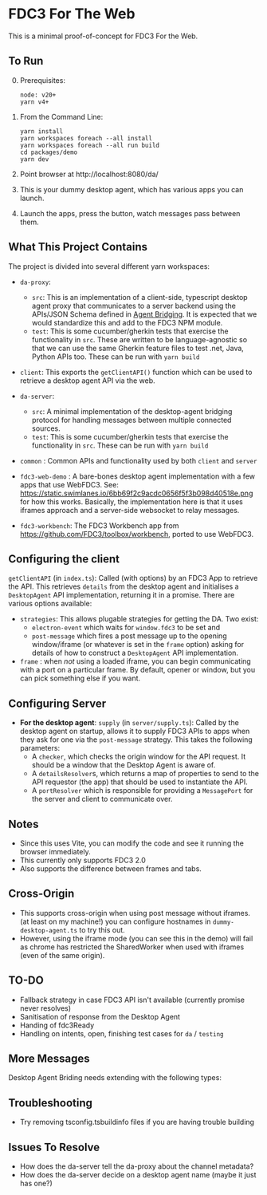 # FDC3 For The Web 

This is a minimal proof-of-concept for FDC3 For the Web.

## To Run

0.  Prerequisites:

    ```
    node: v20+
    yarn v4+
    ```

1.  From the Command Line:
    ```
    yarn install
    yarn workspaces foreach --all install
    yarn workspaces foreach --all run build
    cd packages/demo
    yarn dev
    ```

2. Point browser at http://localhost:8080/da/

3. This is your dummy desktop agent, which has various apps you can launch.

4. Launch the apps, press the button, watch messages pass between them.

## What This Project Contains

The project is divided into several different yarn workspaces:

 - `da-proxy`: 
   - `src`: This is an implementation of a client-side, typescript desktop agent proxy that communicates to a server backend using the APIs/JSON Schema defined in  [Agent Bridging](https://fdc3.finos.org/docs/next/agent-bridging/spec).  It is expected that we would standardize this and add to the FDC3 NPM module. 
   - `test`: This is some cucumber/gherkin tests that exercise the functionality in `src`.  These are written to be language-agnostic so that we can use the same Gherkin feature files to test .net, Java, Python APIs too.  These can be run with `yarn build`

 - `client`:  This exports the `getClientAPI()` function which can be used to retrieve a desktop agent API via the web.

 - `da-server`: 
     - `src`: A minimal implementation of the desktop-agent bridging protocol for handling messages between multiple connected sources.
     - `test`: This is some cucumber/gherkin tests that exercise the functionality in `src`. These can be run with `yarn build`

 - `common` : Common APIs and functionality used by both `client` and `server`

 - `fdc3-web-demo` : A bare-bones desktop agent implementation with a few apps that use WebFDC3.  See: https://static.swimlanes.io/6bb69f2c9acdc0656f5f3b098d40518e.png for how this works.  Basically, the implementation here is that it uses iframes approach and a server-side websocket to relay messages.

 - `fdc3-workbench`: The FDC3 Workbench app from https://github.com/FDC3/toolbox/workbench, ported to use WebFDC3. 
 
 
## Configuring the client

`getClientAPI` (in `index.ts`): Called (with options) by an FDC3 App to retrieve the API.  This retrieves `details` from the desktop agent and initialises a `DesktopAgent` API implementation, returning it in a promise.  There are various options available:

  - `strategies`: This allows plugable strategies for getting the DA.  Two exist:
    - `electron-event` which waits for `window.fdc3` to be set and 
    - `post-message` which fires a post message up to the opening window/iframe (or whatever is set in the `frame` option) asking for details of how to construct a `DesktopAgent` API implementation.
  - `frame` : when _not_ using a loaded iframe, you can begin communicating with a port on a particular frame.  By default, opener or window, but you can pick something else if you want.

## Configuring Server

   - **For the desktop agent**: `supply` (in `server/supply.ts`):  Called by the desktop agent on startup, allows it to supply FDC3 APIs to apps when they ask for one via the `post-message` strategy.  This takes the following parameters:
     - A `checker`, which checks the origin window for the API request.  It should be a window that the Desktop Agent is aware of.
     - A `detailsResolver`s, which returns a map of properties to send to the API requestor (the app) that should be used to instantiate the API. 
     - A `portResolver` which is responsible for providing a `MessagePort` for the server and client to communicate over.

## Notes

- Since this uses Vite, you can modify the code and see it running the browser immediately.
- This currently only supports FDC3 2.0
- Also supports the difference between frames and tabs.

## Cross-Origin

- This supports cross-origin when using post message without iframes.  (at least on my machine!) you can configure hostnames in `dummy-desktop-agent.ts` to try this out.
- However, using the iframe mode (you can see this in the demo) will fail as chrome has restricted the SharedWorker when used with iframes (even of the same origin).

## TO-DO

 - Fallback strategy in case FDC3 API isn't available (currently promise never resolves)
 - Sanitisation of response from the Desktop Agent
 - Handing of fdc3Ready
 - Handling on intents, open, finishing test cases for `da` / `testing`

## More Messages

Desktop Agent Briding needs extending with the following types:




## Troubleshooting

- Try removing tsconfig.tsbuildinfo files if you are having trouble building

## Issues To Resolve

- How does the da-server tell the da-proxy about the channel metadata?
- How does the da-server decide on a desktop agent name (maybe it just has one?)